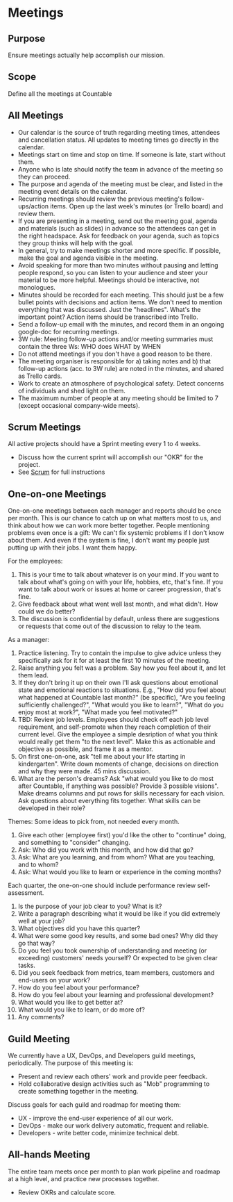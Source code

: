 # Meetings

## Purpose

Ensure meetings actually help accomplish our mission.

## Scope

Define all the meetings at Countable

## All Meetings

  * Our calendar is the source of truth regarding meeting times, attendees and cancellation status. All updates to meeting times go directly in the calendar.
  * Meetings start on time and stop on time. If someone is late, start without them.
  * Anyone who is late should notify the team in advance of the meeting so they can proceed.
  * The purpose and agenda of the meeting must be clear, and listed in the meeting event details on the calendar.
  * Recurring meetings should review the previous meeting's follow-ups/action items. Open up the last week's minutes (or Trello board) and review them.
  * If you are presenting in a meeting, send out the meeting goal, agenda and materials (such as slides) in advance so the attendees can get in the right headspace. Ask for feedback on your agenda, such as topics they group thinks will help with the goal.
  * In general, try to make meetings shorter and more specific. If possible, make the goal and agenda visible in the meeting.
  * Avoid speaking for more than two minutes without pausing and letting people respond, so you can listen to your audience and steer your material to be more helpful. Meetings should be interactive, not monologues.
  * Minutes should be recorded for each meeting. This should just be a few bullet points with decisions and action items. We don't need to mention everything that was discussed. Just the "headlines". What's the important point? Action items should be transcribed into Trello.
  * Send a follow-up email with the minutes, and record them in an ongoing google-doc for recurring meetings.
  * 3W rule: Meeting follow-up actions and/or meeting summaries must contain the three Ws: WHO does WHAT by WHEN
  * Do not attend meetings if you don't have a good reason to be there.
  * The meeting organiser is responsible for a) taking notes and b) that follow-up actions (acc. to 3W rule) are noted in the minutes, and shared as Trello cards.
  * Work to create an atmosphere of psychological safety. Detect concerns of individuals and shed light on them.
  * The maximum number of people at any meeting should be limited to 7 (except occasional company-wide meets).

## Scrum Meetings

All active projects should have a Sprint meeting every 1 to 4 weeks.
  * Discuss how the current sprint will accomplish our "OKR" for the project.
  * See [Scrum](../peopleops/getting_started/SCRUM.md) for full instructions

## One-on-one Meetings

One-on-one meetings between each manager and reports should be once per month. This is our chance to catch up on what matters most to us, and think about how we can work more better together. People mentioning problems even once is a gift: We can't fix systemic problems if I don't know about them. And even if the system is fine, I don't want my people just putting up with their jobs. I want them happy.

For the employees:
1. This is your time to talk about whatever is on your mind. If you want to talk about what's going on with your life, hobbies, etc, that's fine. If you want to talk about work or issues at home or career progression, that's fine.
1. Give feedback about what went well last month, and what didn't. How could we do better?
1. The discussion is confidential by default, unless there are suggestions or requests that come out of the discussion to relay to the team.

As a manager:
1. Practice listening. Try to contain the impulse to give advice unless they specifically ask for it for at least the first 10 minutes of the meeting.
1. Raise anything you felt was a problem. Say how you feel about it, and let them lead.
1. If they don't bring it up on their own I'll ask questions about emotional state and emotional reactions to situations. E.g., "How did you feel about what happened at Countable last month?" (be specific), "Are you feeling sufficiently challenged?", "What would you like to learn?", "What do you enjoy most at work?", "What made you feel motivated?"
1. TBD: Review job levels. Employees should check off each job level requirement, and self-promote when they reach completion of their current level. Give the employee a simple desription of what you think would really get them "to the next level". Make this as actionable and objective as possible, and frame it as a mentor.
1. On first one-on-one, ask "tell me about your life starting in kindergarten". Write down moments of change, decisions on direction and why they were made. 45 mins discussion.
1. What are the person's dreams? Ask "what would you like to do most after Countable, if anything was possible? Provide 3 possible visions". Make dreams columns and put rows for skills necessary for each vision. Ask questions about everything fits together. What skills can be developed in their role?

Themes:
Some ideas to pick from, not needed every month.
1. Give each other (employee first) you'd like the other to "continue" doing, and something to "consider" changing.
1. Ask: Who did you work with this month, and how did that go?
1. Ask: What are you learning, and from whom? What are you teaching, and to whom?
1. Ask: What would you like to learn or experience in the coming months?

Each quarter, the one-on-one should include performance review self-assessment.
1. Is the purpose of your job clear to you? What is it?
1. Write a paragraph describing what it would be like if you did extremely well at your job?
1. What objectives did you have this quarter?
1. What were some good key results, and some bad ones? Why did they go that way?
1. Do you feel you took ownership of understanding and meeting (or exceeding) customers' needs yourself? Or expected to be given clear tasks.
1. Did you seek feedback from metrics, team members, customers and end-users on your work?
1. How do you feel about your performance?
1. How do you feel about your learning and professional development?
1. What would you like to get better at?
1. What would you like to learn, or do more of?
1. Any comments?

## Guild Meeting

We currently have a UX, DevOps, and Developers guild meetings, periodically.  The purpose of this meeting is:
  * Present and review each others' work and provide peer feedback.
  * Hold collaborative design activities such as "Mob" programming to create something together in the meeting.
  
Discuss goals for each guild and roadmap for meeting them:
  * UX - improve the end-user experience of all our work.
  * DevOps - make our work delivery automatic, frequent and reliable.
  * Developers - write better code, minimize technical debt.

## All-hands Meeting

The entire team meets once per month to plan work pipeline and roadmap at a high level, and practice new processes together.
  * Review OKRs and calculate score.

